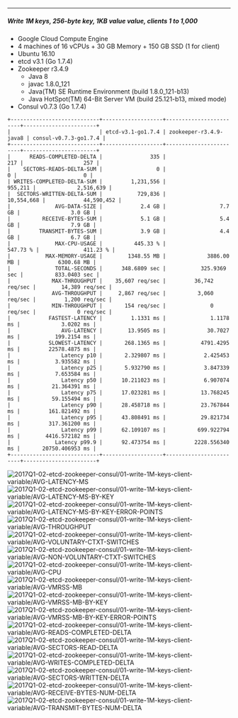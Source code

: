 

<br><br><hr>
##### Write 1M keys, 256-byte key, 1KB value value, clients 1 to 1,000

- Google Cloud Compute Engine
- 4 machines of 16 vCPUs + 30 GB Memory + 150 GB SSD (1 for client)
- Ubuntu 16.10
- etcd v3.1 (Go 1.7.4)
- Zookeeper r3.4.9
  - Java 8
  - javac 1.8.0_121
  - Java(TM) SE Runtime Environment (build 1.8.0_121-b13)
  - Java HotSpot(TM) 64-Bit Server VM (build 25.121-b13, mixed mode)
- Consul v0.7.3 (Go 1.7.4)


```
+----------------------------+-------------------+------------------------+-----------------------+
|                            | etcd-v3.1-go1.7.4 | zookeeper-r3.4.9-java8 | consul-v0.7.3-go1.7.4 |
+----------------------------+-------------------+------------------------+-----------------------+
|      READS-COMPLETED-DELTA |               335 |                    217 |                   257 |
|    SECTORS-READS-DELTA-SUM |                 0 |                      0 |                     0 |
| WRITES-COMPLETED-DELTA-SUM |         1,231,556 |                955,211 |             2,516,639 |
|  SECTORS-WRITTEN-DELTA-SUM |           729,836 |             10,554,668 |            44,590,452 |
|              AVG-DATA-SIZE |            2.4 GB |                 7.7 GB |                3.0 GB |
|          RECEIVE-BYTES-SUM |            5.1 GB |                 5.4 GB |                7.9 GB |
|         TRANSMIT-BYTES-SUM |            3.9 GB |                 4.4 GB |                6.7 GB |
|              MAX-CPU-USAGE |          445.33 % |               547.73 % |              411.23 % |
|           MAX-MEMORY-USAGE |        1348.55 MB |             3886.00 MB |            6300.68 MB |
|              TOTAL-SECONDS |      348.6809 sec |           325.9369 sec |          833.0403 sec |
|             MAX-THROUGHPUT |    35,607 req/sec |         36,742 req/sec |        14,389 req/sec |
|             AVG-THROUGHPUT |     2,867 req/sec |          3,060 req/sec |         1,200 req/sec |
|             MIN-THROUGHPUT |       154 req/sec |              0 req/sec |             0 req/sec |
|            FASTEST-LATENCY |         1.1331 ms |              1.1178 ms |             3.0202 ms |
|                AVG-LATENCY |        13.9505 ms |             30.7027 ms |           199.2154 ms |
|            SLOWEST-LATENCY |       268.1365 ms |           4791.4295 ms |         22578.4875 ms |
|                Latency p10 |       2.329807 ms |            2.425453 ms |           3.935582 ms |
|                Latency p25 |       5.932790 ms |            3.847339 ms |           7.653584 ms |
|                Latency p50 |      10.211023 ms |            6.907074 ms |          21.364391 ms |
|                Latency p75 |      17.023281 ms |           13.768245 ms |          59.155494 ms |
|                Latency p90 |      28.458718 ms |           23.767844 ms |         161.821492 ms |
|                Latency p95 |      43.808491 ms |           29.821734 ms |         317.361200 ms |
|                Latency p99 |      62.109107 ms |          699.922794 ms |        4416.572182 ms |
|              Latency p99.9 |      92.473754 ms |         2228.556340 ms |       20750.406953 ms |
+----------------------------+-------------------+------------------------+-----------------------+
```


<img src="https://storage.googleapis.com/dbtester-results/2017Q1-02-etcd-zookeeper-consul/01-write-1M-keys-client-variable/AVG-LATENCY-MS.svg" alt="2017Q1-02-etcd-zookeeper-consul/01-write-1M-keys-client-variable/AVG-LATENCY-MS">

<img src="https://storage.googleapis.com/dbtester-results/2017Q1-02-etcd-zookeeper-consul/01-write-1M-keys-client-variable/AVG-LATENCY-MS-BY-KEY.svg" alt="2017Q1-02-etcd-zookeeper-consul/01-write-1M-keys-client-variable/AVG-LATENCY-MS-BY-KEY">

<img src="https://storage.googleapis.com/dbtester-results/2017Q1-02-etcd-zookeeper-consul/01-write-1M-keys-client-variable/AVG-LATENCY-MS-BY-KEY-ERROR-POINTS.svg" alt="2017Q1-02-etcd-zookeeper-consul/01-write-1M-keys-client-variable/AVG-LATENCY-MS-BY-KEY-ERROR-POINTS">

<img src="https://storage.googleapis.com/dbtester-results/2017Q1-02-etcd-zookeeper-consul/01-write-1M-keys-client-variable/AVG-THROUGHPUT.svg" alt="2017Q1-02-etcd-zookeeper-consul/01-write-1M-keys-client-variable/AVG-THROUGHPUT">

<img src="https://storage.googleapis.com/dbtester-results/2017Q1-02-etcd-zookeeper-consul/01-write-1M-keys-client-variable/AVG-VOLUNTARY-CTXT-SWITCHES.svg" alt="2017Q1-02-etcd-zookeeper-consul/01-write-1M-keys-client-variable/AVG-VOLUNTARY-CTXT-SWITCHES">

<img src="https://storage.googleapis.com/dbtester-results/2017Q1-02-etcd-zookeeper-consul/01-write-1M-keys-client-variable/AVG-NON-VOLUNTARY-CTXT-SWITCHES.svg" alt="2017Q1-02-etcd-zookeeper-consul/01-write-1M-keys-client-variable/AVG-NON-VOLUNTARY-CTXT-SWITCHES">

<img src="https://storage.googleapis.com/dbtester-results/2017Q1-02-etcd-zookeeper-consul/01-write-1M-keys-client-variable/AVG-CPU.svg" alt="2017Q1-02-etcd-zookeeper-consul/01-write-1M-keys-client-variable/AVG-CPU">

<img src="https://storage.googleapis.com/dbtester-results/2017Q1-02-etcd-zookeeper-consul/01-write-1M-keys-client-variable/AVG-VMRSS-MB.svg" alt="2017Q1-02-etcd-zookeeper-consul/01-write-1M-keys-client-variable/AVG-VMRSS-MB">

<img src="https://storage.googleapis.com/dbtester-results/2017Q1-02-etcd-zookeeper-consul/01-write-1M-keys-client-variable/AVG-VMRSS-MB-BY-KEY.svg" alt="2017Q1-02-etcd-zookeeper-consul/01-write-1M-keys-client-variable/AVG-VMRSS-MB-BY-KEY">

<img src="https://storage.googleapis.com/dbtester-results/2017Q1-02-etcd-zookeeper-consul/01-write-1M-keys-client-variable/AVG-VMRSS-MB-BY-KEY-ERROR-POINTS.svg" alt="2017Q1-02-etcd-zookeeper-consul/01-write-1M-keys-client-variable/AVG-VMRSS-MB-BY-KEY-ERROR-POINTS">

<img src="https://storage.googleapis.com/dbtester-results/2017Q1-02-etcd-zookeeper-consul/01-write-1M-keys-client-variable/AVG-READS-COMPLETED-DELTA.svg" alt="2017Q1-02-etcd-zookeeper-consul/01-write-1M-keys-client-variable/AVG-READS-COMPLETED-DELTA">

<img src="https://storage.googleapis.com/dbtester-results/2017Q1-02-etcd-zookeeper-consul/01-write-1M-keys-client-variable/AVG-SECTORS-READ-DELTA.svg" alt="2017Q1-02-etcd-zookeeper-consul/01-write-1M-keys-client-variable/AVG-SECTORS-READ-DELTA">

<img src="https://storage.googleapis.com/dbtester-results/2017Q1-02-etcd-zookeeper-consul/01-write-1M-keys-client-variable/AVG-WRITES-COMPLETED-DELTA.svg" alt="2017Q1-02-etcd-zookeeper-consul/01-write-1M-keys-client-variable/AVG-WRITES-COMPLETED-DELTA">

<img src="https://storage.googleapis.com/dbtester-results/2017Q1-02-etcd-zookeeper-consul/01-write-1M-keys-client-variable/AVG-SECTORS-WRITTEN-DELTA.svg" alt="2017Q1-02-etcd-zookeeper-consul/01-write-1M-keys-client-variable/AVG-SECTORS-WRITTEN-DELTA">

<img src="https://storage.googleapis.com/dbtester-results/2017Q1-02-etcd-zookeeper-consul/01-write-1M-keys-client-variable/AVG-RECEIVE-BYTES-NUM-DELTA.svg" alt="2017Q1-02-etcd-zookeeper-consul/01-write-1M-keys-client-variable/AVG-RECEIVE-BYTES-NUM-DELTA">

<img src="https://storage.googleapis.com/dbtester-results/2017Q1-02-etcd-zookeeper-consul/01-write-1M-keys-client-variable/AVG-TRANSMIT-BYTES-NUM-DELTA.svg" alt="2017Q1-02-etcd-zookeeper-consul/01-write-1M-keys-client-variable/AVG-TRANSMIT-BYTES-NUM-DELTA">



